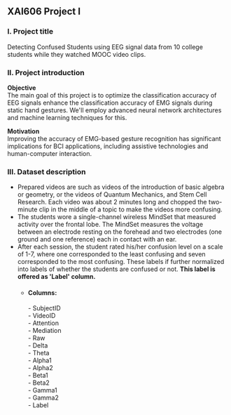 XAI606 Project I
----------------------------------------------
### I. Project title
Detecting Confused Students using EEG signal data from 10 college students while they watched MOOC video clips. 

      
### II. Project introduction
**Objective**   
The main goal of this project is to optimize the classification accuracy of EEG signals 
enhance the classification accuracy of EMG signals during static hand gestures. We'll employ advanced neural network architectures and machine learning techniques for this.       
   
**Motivation**    
Improving the accuracy of EMG-based gesture recognition has significant implications for BCI applications, including assistive technologies and human-computer interaction.

### III. Dataset description   
- Prepared videos are such as videos of the introduction of basic algebra or geometry, or the videos of Quantum Mechanics, and Stem Cell Research. Each video was about 2 minutes long and chopped the two-minute clip in the middle of a topic to make the videos more confusing.   
- The students wore a single-channel wireless MindSet that measured activity over the frontal lobe. The MindSet measures the voltage between an electrode resting on the forehead and two electrodes (one ground and one reference) each in contact with an ear.   
- After each session, the student rated his/her confusion level on a scale of 1-7, where one corresponded to the least confusing and seven corresponded to the most confusing. These labels if further normalized into labels of whether the students are confused or not. **This label is offered as 'Label' column.**
  - #### Columns:   
    -&nbsp;SubjectID   
    -&nbsp;VideoID   
    -&nbsp;Attention   
    -&nbsp;Mediation   
    -&nbsp;Raw   
    -&nbsp;Delta   
    -&nbsp;Theta   
    -&nbsp;Alpha1   
    -&nbsp;Alpha2   
    -&nbsp;Beta1   
    -&nbsp;Beta2   
    -&nbsp;Gamma1   
    -&nbsp;Gamma2   
    -&nbsp;Label
